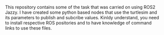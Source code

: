This repository contains some of the task that was carried on using ROS2 Jazzy. I have created some python based nodes that use the turtlesim and its parameters to publish and subcribe values. Kinldy understand, you need to install respective ROS positories and to have knowledge of command links to use these files. 
